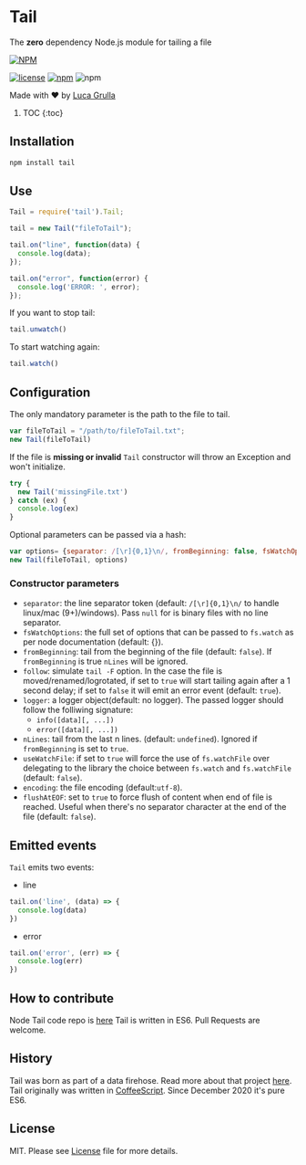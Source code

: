 # Tail

The **zero** dependency Node.js module for tailing a file

[![NPM](https://nodei.co/npm/tail.png?downloads=true&downloadRank=true)](https://nodei.co/npm/tail.png?downloads=true&downloadRank=true)

[![license](https://img.shields.io/github/license/mashape/apistatus.svg)](https://github.com/lucagrulla/node-tail/blob/master/LICENSE)
[![npm](https://img.shields.io/npm/v/tail.svg?style=plastic)](https://www.npmjs.com/package/tail)
![npm](https://img.shields.io/npm/dm/tail.svg)

Made with ❤️ by [Luca Grulla](https://www.lucagrulla.com) 

1. TOC
{:toc}

## Installation

```bash
npm install tail
```

## Use

```javascript
Tail = require('tail').Tail;

tail = new Tail("fileToTail");

tail.on("line", function(data) {
  console.log(data);
});

tail.on("error", function(error) {
  console.log('ERROR: ', error);
});
```

If you want to stop tail:

```javascript
tail.unwatch()
```

To start watching again:

```javascript
tail.watch()
```

## Configuration

The only mandatory parameter is the path to the file to tail.

```javascript
var fileToTail = "/path/to/fileToTail.txt";
new Tail(fileToTail)
```

If the file is **missing or invalid** ```Tail``` constructor will throw an Exception and won't initialize.

```javascript
try {
  new Tail('missingFile.txt')
} catch (ex) {
  console.log(ex)
}
```

Optional parameters can be passed via a hash:

```javascript
var options= {separator: /[\r]{0,1}\n/, fromBeginning: false, fsWatchOptions: {}, follow: true, logger: console}
new Tail(fileToTail, options)
```

### Constructor parameters

* `separator`:  the line separator token (default: `/[\r]{0,1}\n/` to handle linux/mac (9+)/windows). Pass `null` for is binary files with no line separator.
* `fsWatchOptions`: the full set of options that can be passed to `fs.watch` as per node documentation (default: {}).
* `fromBeginning`:  tail from the beginning of the file (default: `false`). If `fromBeginning` is true `nLines` will be ignored.
* `follow`: simulate `tail -F` option. In the case the file is moved/renamed/logrotated, if set to `true`  will start tailing again after a 1 second delay; if set to `false` it will  emit an error event (default: `true`).
* `logger`: a logger object(default: no logger). The passed logger should follow the folliwing signature:
  * `info([data][, ...])`
  * `error([data][, ...])`
* `nLines`: tail from the last n lines. (default: `undefined`). Ignored if `fromBeginning` is set to `true`. 
* `useWatchFile`: if set to `true` will force the use of `fs.watchFile` over delegating to the library the choice between `fs.watch` and `fs.watchFile` (default: `false`).
* `encoding`: the file encoding (default:`utf-8`).
* `flushAtEOF`: set to `true` to force flush of content when end of file is reached. Useful when there's no separator character at the end of the file (default: `false`).

## Emitted events

`Tail` emits two events:

* line

```javascript
tail.on('line', (data) => {
  console.log(data)  
})
```

* error

```javascript
tail.on('error', (err) => {
  console.log(err)  
})
```

## How to contribute
Node Tail code repo is [here](https://github.com/lucagrulla/node-tail/)
Tail is written in ES6. Pull Requests are welcome.

## History

Tail was born as part of a data firehose. Read more about that project [here](https://www.lucagrulla.com/posts/building-a-firehose-with-nodejs/).
Tail originally was written in [CoffeeScript](https://coffeescript.org/). Since December 2020 it's pure ES6.

## License

MIT. Please see [License](https://github.com/lucagrulla/node-tail/blob/master/LICENSE) file for more details.
